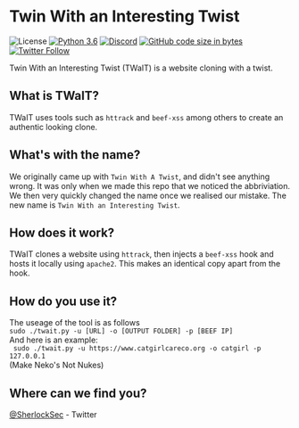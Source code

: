 # Twin With an Interesting Twist 

![License](https://img.shields.io/badge/license-GPL-blue.svg) [![Python 3.6](https://img.shields.io/badge/python-3.6-blue.svg)](https://www.python.org/downloads/release/python-360/) [![Discord](https://img.shields.io/discord/:serverId.svg)](https://discord.gg/aJdA24U) [![GitHub code size in bytes](https://img.shields.io/github/languages/code-size/badges/shields.svg)](https://github.co,/SherlockSec/TWaIT) [![Twitter Follow](https://img.shields.io/twitter/follow/espadrine.svg?label=Follow&style=social)](https://twitter.com/SherlockSec)
  
Twin With an Interesting Twist (TWaIT) is a website cloning with a twist.

## What is TWaIT?

TWaIT uses tools such as `httrack` and `beef-xss` among others to create an authentic looking clone.

## What's with the name?

We originally came up with `Twin With A Twist`, and didn't see anything wrong. It was only when we made this repo that we noticed the abbriviation. We then very quickly changed the name once we realised our mistake. The new name is `Twin With an Interesting Twist`.

## How does it work?

TWaIT clones a website using `httrack`, then injects a `beef-xss` hook and hosts it locally using `apache2`. This makes an identical copy apart from the hook.

## How do you use it?

The useage of the tool is as follows   
```sudo ./twait.py -u [URL] -o [OUTPUT FOLDER] -p [BEEF IP]```  
And here is an example:  
``` sudo ./twait.py -u https://www.catgirlcareco.org -o catgirl -p 127.0.0.1```  
(Make Neko's Not Nukes)  

## Where can we find you?

[@SherlockSec](https://twitter.com/SherlockSec) - Twitter
